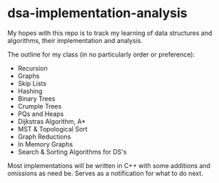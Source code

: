 # dsa-implementation-analysis

My hopes with this repo is to track my learning of data structures and algorithms, their implementation and analysis.

The outline for my class (in no particularly order or preference):
* Recursion
* Graphs
* Skip Lists
* Hashing
* Binary Trees
* Crumple Trees
* PQs and Heaps
* Dijkstras Algorithm, A*
* MST & Topological Sort
* Graph Reductions
* In Memory Graphs
* Search & Sorting Algorithms for DS's

Most implementations will be written in C++ with some additions and omissions as need be. Serves as a notification for what to do next.
